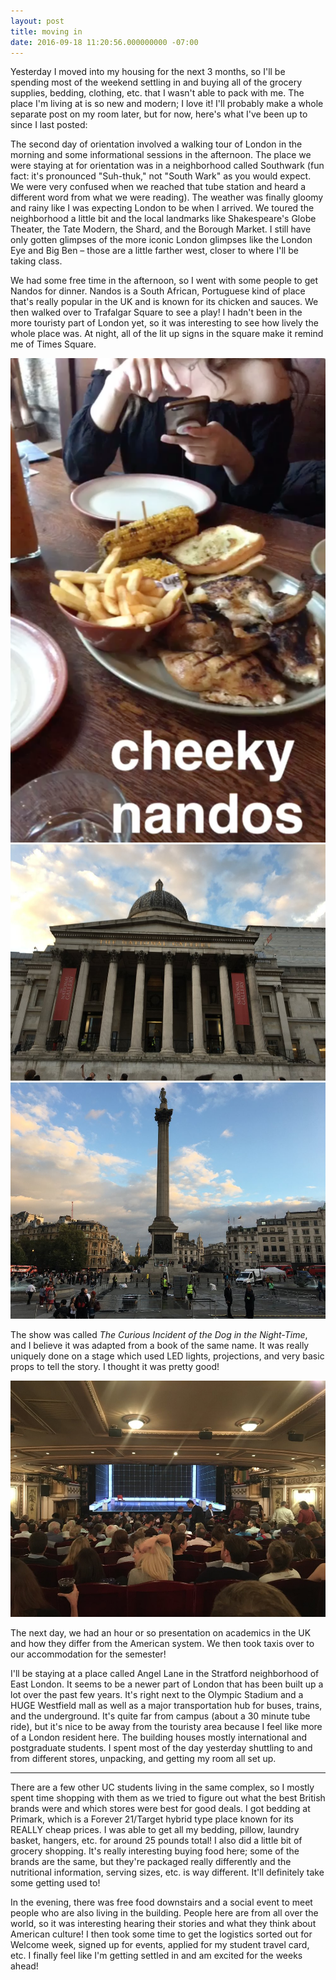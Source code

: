 ```yaml
---
layout: post
title: moving in
date: 2016-09-18 11:20:56.000000000 -07:00
---
```

Yesterday I moved into my housing for the next 3 months, so I'll be spending most of the weekend settling in and buying all of the grocery supplies, bedding, clothing, etc. that I wasn't able to pack with me. The place I'm living at is so new and modern; I love it! I'll probably make a whole separate post on my room later, but for now, here's what I've been up to since I last posted:

The second day of orientation involved a walking tour of London in the morning and some informational sessions in the afternoon. The place we were staying at for orientation was in a neighborhood called Southwark (fun fact: it's pronounced "Suh-thuk," not "South Wark" as you would expect. We were very confused when we reached that tube station and heard a different word from what we were reading). The weather was finally gloomy and rainy like I was expecting London to be when I arrived. We toured the neighborhood a little bit and the local landmarks like Shakespeare's Globe Theater, the Tate Modern, the Shard, and the Borough Market. I still have only gotten glimpses of the more iconic London glimpses like the London Eye and Big Ben – those are a little farther west, closer to where I'll be taking class.

We had some free time in the afternoon, so I went with some people to get Nandos for dinner. Nandos is a South African, Portuguese kind of place that's really popular in the UK and is known for its chicken and sauces. We then walked over to Trafalgar Square to see a play! I hadn't been in the more touristy part of London yet, so it was interesting to see how lively the whole place was. At night, all of the lit up signs in the square make it remind me of Times Square.

<div class="img_row">
	<img class="col one" src="/img/moving-in-1.png">
	<img class="col two" src="/img/moving-in-2.jpg">
</div>
<img class="col three end" src="/img/moving-in-3.jpg">


The show was called <em>The Curious Incident of the Dog in the Night-Time</em>, and I believe it was adapted from a book of the same name. It was really uniquely done on a stage which used LED lights, projections, and very basic props to tell the story. I thought it was pretty good!

<img class="col three end" src="/img/moving-in-4.jpg">

The next day, we had an hour or so presentation on academics in the UK and how they differ from the American system. We then took taxis over to our accommodation for the semester!

I'll be staying at a place called Angel Lane in the Stratford neighborhood of East London. It seems to be a newer part of London that has been built up a lot over the past few years. It's right next to the Olympic Stadium and a HUGE Westfield mall as well as a major transportation hub for buses, trains, and the underground. It's quite far from campus (about a 30 minute tube ride), but it's nice to be away from the touristy area because I feel like more of a London resident here. The building houses mostly international and postgraduate students. I spent most of the day yesterday shuttling to and from different stores, unpacking, and getting my room all set up.

---

There are a few other UC students living in the same complex, so I mostly spent time shopping with them as we tried to figure out what the best British brands were and which stores were best for good deals. I got bedding at Primark, which is a Forever 21/Target hybrid type place known for its REALLY cheap prices. I was able to get all my bedding, pillow, laundry basket, hangers, etc. for around 25 pounds total! I also did a little bit of grocery shopping. It's really interesting buying food here; some of the brands are the same, but they're packaged really differently and the nutritional information, serving sizes, etc. is way different. It'll definitely take some getting used to!

In the evening, there was free food downstairs and a social event to meet people who are also living in the building. People here are from all over the world, so it was interesting hearing their stories and what they think about American culture! I then took some time to get the logistics sorted out for Welcome week, signed up for events, applied for my student travel card, etc. I finally feel like I'm getting settled in and am excited for the weeks ahead!
